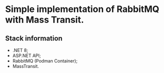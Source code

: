 # Simple implementation of RabbitMQ with Mass Transit.

## Stack information
- .NET 8;
- ASP.NET API;
- RabbitMQ (Podman Container);
- MassTransit.
  

  
